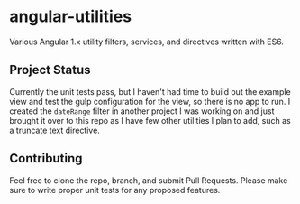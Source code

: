 # angular-utilities
Various Angular 1.x utility filters, services, and directives written with ES6.

## Project Status
Currently the unit tests pass, but I haven't had time to build out the example view and test the gulp configuration for the view, so there is no app to run. I created the `dateRange` filter in another project I was working on and just brought it over to this repo as I have few other utilities I plan to add, such as a truncate text directive.

## Contributing
Feel free to clone the repo, branch, and submit Pull Requests. Please make sure to write proper unit tests for any proposed features.
